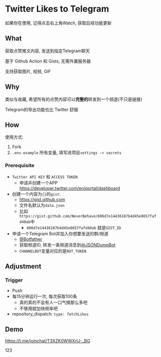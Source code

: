 # Twitter Likes to Telegram

如果你在使用, 记得点击右上角Watch, 获取后续功能更新

## What 

获取点赞推文内容, 发送到指定Telegram聊天

基于 Github Action 和 Gists, 无需外置服务器

支持获取图片, 视频, GIF

## Why

类似与收藏, 希望所有的点赞内容可以**完整的**转发到一个频道(不只是链接)

 Telegram的导出功能也比 Twitter 舒服

## How

使用方式:

1. Fork
2. `.env.example` 所有变量, 填写进项目`settings -> secrets`

### Prerequisite

- `Twitter API KEY` 和 `ACCESS TOKEN`
    - 申请并创建一个APP https://developer.twitter.com/en/portal/dashboard
- 创建一个内容为`{}`的`gist`: 
    - https://gist.github.com
    - 文件名默认为`data.json`
    - 比如`https://gist.github.com/NeverBehave/606d7e14436187b4d45e8657fafd40ab`中
        - `606d7e14436187b4d45e8657fafd40ab` 就是`GIST_ID`
- 申请一个Telegram Bot并加入你想要发送的群/频道
    - [@Botfather](https://t.me/botfather)
    - 获取频道ID, 转发一条频道消息到[@JSONDumpBot](https://t.me/JSONDumpBot)
    - `CHANNELBOT`变量对应的是`BOT_TOKEN`

## Adjustment

### Trigger

- Push 
- 每15分钟运行一次, 每次获取100条
    - 真的真的不会有人一口气搞那么多吧
    - 不够用就加快频率吧
- repository_dispatch: `type: fetchLikes`

## Demo

https://t.me/joinchat/T3XZK0WWXrIJ-_BG


123
